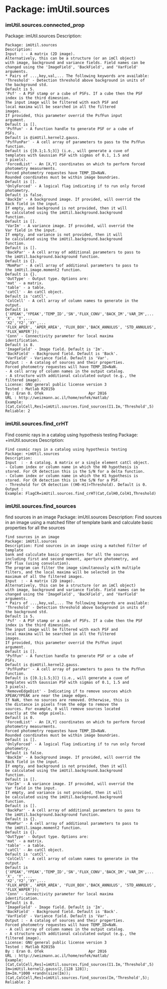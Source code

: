 # Package: imUtil.sources


### imUtil.sources.connected_prop

Package: imUtil.sources Description:


    
      
    Package: imUtil.sources  
    Description:  
    Input  : - A matrix (2D image).  
    Alternatively, this can be a structure (or an imCl object)  
    with image, background and variance fields. Field names can be  
    changed using the 'ImageField', 'BackField', and 'VarField'  
    arguments.  
    * Pairs of ...,key,val,... The following keywords are available:  
    'Threshold' - Detection threshold above background in units of  
    the background std.  
    Default is 5.  
    'Psf' - A PSF stamp or a cube of PSFs. If a cube then the PSF  
    index is the third dimesnion.  
    The input image will be filtered with each PSF and  
    local maxima will be searched in all the filtered  
    images.  
    If provided, this parameter overrid the PsfFun input  
    argument.  
    Default is [].  
    'PsfFun' - A function handle to generate PSF or a cube of  
    PSFs.  
    Default is @imUtil.kernel2.gauss.  
    'PsfFunPar' - A cell array of parameters to pass to the PsfFun  
    function.  
    Default is {[0.1;1.5;3]} (i.e., will generate a cuve of  
    templates with Gaussian PSF with sigmas of 0.1, 1.5 and  
    3 pixels).  
    'ForcedList' - An [X,Y] coordinates on which to perform forced  
    photometry measurments.  
    Forced photometry requestes have TEMP_ID=NaN.  
    Rounded coordinates must be within image boundries.  
    Default is [].  
    'OnlyForced' - A logical flag indicating if to run only forced  
    photometry.  
    Default is false.  
    'BackIm' - A background image. If provided, will overrid the  
    Back field in the input.  
    If empty, and background is not provided, then it will  
    be calculated using the imUtil.background.background  
    function.  
    Default is [].  
    'VarIm' - A variance image. If provided, will overrid the  
    Var field in the input.  
    If empty, and variance is not provided, then it will  
    be calculated using the imUtil.background.background  
    function.  
    Default is [].  
    'BackPar' - A cell array of additional parameters to pass to  
    the imUtil.background.background function.  
    Default is {}.  
    'MomPar' - A cell array of additional parameters to pass to  
    the imUtil.image.moment2 function.  
    Default is {}.  
    'OutType' - Output type. Options are:  
    'mat' - a matrix.  
    'table' - a table.  
    'catCl' - An catCl object.  
    Default is 'catCl'.  
    'ColCell' - A cell array of column names to generate in the  
    output.  
    Default is  
    {'XPEAK','YPEAK','TEMP_ID','SN','FLUX_CONV','BACK_IM','VAR_IM',...  
    'X', 'Y',...  
    'X2','Y2','XY',...  
    'FLUX_APER', 'APER_AREA', 'FLUX_BOX','BACK_ANNULUS', 'STD_ANNULUS', 'FLUX_WAPER'});  
    'Conn' - Connectivity parameter for local maxima  
    identification.  
    Default is 8.  
    'ImageField' - Image field. Default is 'Im'.  
    'BackField' - Background field. Default is 'Back'.  
    'VarField' - Variance field. Default is 'Var'.  
    Output : - A catalog of sources and their properties.  
    Forced photometry requestes will have TEMP_ID=NaN.  
    - A cell array of column names in the output catalog.  
    - A structure with additional calculated output (e.g., the  
    filtered image).  
    License: GNU general public license version 3  
    Tested : Matlab R2015b  
    By : Eran O. Ofek                    Apr 2016  
    URL : http://weizmann.ac.il/home/eofek/matlab/  
    Example: [Cat,ColCell,Res]=imUtil.sources.find_sources(I1.Im,'Threshold',5)  
    Reliable: 2  
      
      
### imUtil.sources.find_crHT

Find cosmic rays in a catalog using hypothesis testing Package: +imUtil.sources Description:


    
    Find cosmic rays in a catalog using hypothesis testing  
    Package: +imUtil.sources  
    Description:  
    Input  : - A catalog. A matrix or a single element catCl object.  
    - Column index or column name in which the H0 hypothesis is  
    stored. For CR detection this is the S/N for a delta function.  
    - Column index or column name in which the H1 hypothesis is  
    stored. For CR detection this is the S/N for a PSF.  
    - Threshold for CR detection ((H0-H1)>Threshold). Default is 0.  
    Output :  
    Example: FlagCR=imUtil.sources.find_crHT(Cat,ColH0,ColH1,Threshold)  
      
### imUtil.sources.find_sources

find sources in an image Package: imUtil.sources Description: Find sources in an image using a matched filter of template bank and calculate basic properties for all the sources


    
    find sources in an image  
    Package: imUtil.sources  
    Description: Find sources in an image using a matched filter of template  
    bank and calculate basic properties for all the sources  
    including first and second moment, aperture photometry, and  
    PSF flux (using convolution).  
    The program can filter the image simultanously with multiple  
    filters, and the local maxima will be selected in the  
    maximum of all the filtered images.  
    Input  : - A matrix (2D image).  
    Alternatively, this can be a structure (or an imCl object)  
    with image, background and variance fields. Field names can be  
    changed using the 'ImageField', 'BackField', and 'VarField'  
    arguments.  
    * Pairs of ...,key,val,... The following keywords are available:  
    'Threshold' - Detection threshold above background in units of  
    the background std.  
    Default is 5.  
    'Psf' - A PSF stamp or a cube of PSFs. If a cube then the PSF  
    index is the third dimesnion.  
    The input image will be filtered with each PSF and  
    local maxima will be searched in all the filtered  
    images.  
    If provided, this parameter overrid the PsfFun input  
    argument.  
    Default is [].  
    'PsfFun' - A function handle to generate PSF or a cube of  
    PSFs.  
    Default is @imUtil.kernel2.gauss.  
    'PsfFunPar' - A cell array of parameters to pass to the PsfFun  
    function.  
    Default is {[0.1;1.5;3]} (i.e., will generate a cuve of  
    templates with Gaussian PSF with sigmas of 0.1, 1.5 and  
    3 pixels).  
    'RemoveEdgeDist' - Indicating if to remove sources which  
    XPEAK/YPEAK are near the image edges.  
    If NaN, then no sources are removed. Otherwise, this is  
    the distance in pixels from the edge to remove the  
    sources. For example, 0 will remove sources located  
    exactly at the edge pixels.  
    Default is 0.  
    'ForcedList' - An [X,Y] coordinates on which to perform forced  
    photometry measurments.  
    Forced photometry requestes have TEMP_ID=NaN.  
    Rounded coordinates must be within image boundries.  
    Default is [].  
    'OnlyForced' - A logical flag indicating if to run only forced  
    photometry.  
    Default is false.  
    'BackIm' - A background image. If provided, will overrid the  
    Back field in the input.  
    If empty, and background is not provided, then it will  
    be calculated using the imUtil.background.background  
    function.  
    Default is [].  
    'VarIm' - A variance image. If provided, will overrid the  
    Var field in the input.  
    If empty, and variance is not provided, then it will  
    be calculated using the imUtil.background.background  
    function.  
    Default is [].  
    'BackPar' - A cell array of additional parameters to pass to  
    the imUtil.background.background function.  
    Default is {}.  
    'MomPar' - A cell array of additional parameters to pass to  
    the imUtil.image.moment2 function.  
    Default is {}.  
    'OutType' - Output type. Options are:  
    'mat' - a matrix.  
    'table' - a table.  
    'catCl' - An catCl object.  
    Default is 'catCl'.  
    'ColCell' - A cell array of column names to generate in the  
    output.  
    Default is  
    {'XPEAK','YPEAK','TEMP_ID','SN','FLUX_CONV','BACK_IM','VAR_IM',...  
    'X', 'Y',...  
    'X2','Y2','XY',...  
    'FLUX_APER', 'APER_AREA', 'FLUX_BOX','BACK_ANNULUS', 'STD_ANNULUS', 'FLUX_WAPER'});  
    'Conn' - Connectivity parameter for local maxima  
    identification.  
    Default is 8.  
    'ImageField' - Image field. Default is 'Im'.  
    'BackField' - Background field. Default is 'Back'.  
    'VarField' - Variance field. Default is 'Var'.  
    Output : - A catalog of sources and their properties.  
    Forced photometry requestes will have TEMP_ID=NaN.  
    - A cell array of column names in the output catalog.  
    - A structure with additional calculated output (e.g., the  
    filtered image).  
    License: GNU general public license version 3  
    Tested : Matlab R2015b  
    By : Eran O. Ofek                    Apr 2016  
    URL : http://weizmann.ac.il/home/eofek/matlab/  
    Example: [Cat,ColCell,Res]=imUtil.sources.find_sources(I1.Im,'Threshold',5)  
    Im=imUtil.kernel2.gauss(2,[128 128]);  
    Im=Im.*1000 +randn(size(Im));  
    [Cat,ColCell,Res]=imUtil.sources.find_sources(Im,'Threshold',5);  
    Reliable: 2  
      
      
